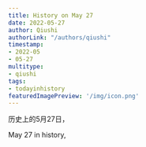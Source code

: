 ```yaml
---
title: History on May 27
date: 2022-05-27
author: Qiushi 
authorLink: "/authors/qiushi"
timestamp: 
- 2022-05
- 05-27
multitype: 
- qiushi
tags: 
- todayinhistory
featuredImagePreview: '/img/icon.png'
---
```









历史上的5月27日，

May 27 in history, 

<!--more-->

